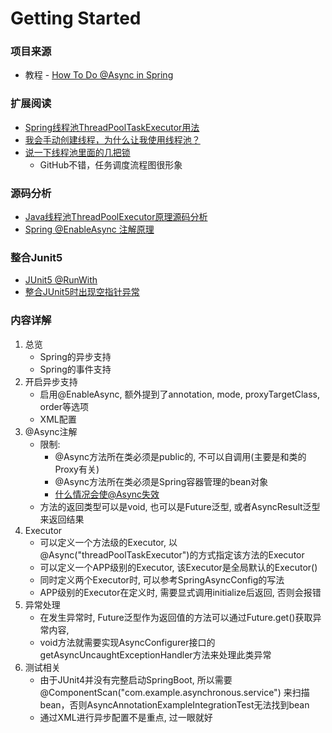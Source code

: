 # Getting Started

### 项目来源

* 教程 - [How To Do @Async in Spring](https://www.baeldung.com/spring-async)

### 扩展阅读

* [Spring线程池ThreadPoolTaskExecutor用法](https://juejin.cn/post/7033369137543905311)
* [我会手动创建线程，为什么让我使用线程池？](https://www.cnblogs.com/FraserYu/p/12749603.html)
* [说一下线程池里面的几把锁](https://zhuanlan.zhihu.com/p/432425262)
    * GitHub不错，任务调度流程图很形象

### 源码分析

* [Java线程池ThreadPoolExecutor原理源码分析](https://juejin.cn/post/7079605753094340644)
* [Spring @EnableAsync 注解原理](https://plentymore.github.io/2018/12/29/Spring-EnableAsync-%E6%B3%A8%E8%A7%A3%E5%8E%9F%E7%90%86/)

### 整合Junit5

* [JUnit5 @RunWith](https://www.baeldung.com/junit-5-runwith)
* [整合JUnit5时出现空指针异常](https://blog.csdn.net/weixin_45088605/article/details/124470799)

### 内容详解

1. 总览
    - Spring的异步支持
    - Spring的事件支持
2. 开启异步支持
    - 启用@EnableAsync, 额外提到了annotation, mode, proxyTargetClass, order等选项
    - XML配置
3. @Async注解
    - 限制:
        - @Async方法所在类必须是public的, 不可以自调用(主要是和类的Proxy有关)
        - @Async方法所在类必须是Spring容器管理的bean对象
        - [什么情况会使@Async失效](https://www.cnblogs.com/tsangyi/p/13303018.html)
    - 方法的返回类型可以是void, 也可以是Future泛型, 或者AsyncResult泛型来返回结果
4. Executor
    - 可以定义一个方法级的Executor, 以@Async("threadPoolTaskExecutor")的方式指定该方法的Executor
    - 可以定义一个APP级别的Executor, 该Executor是全局默认的Executor()
    - 同时定义两个Executor时, 可以参考SpringAsyncConfig的写法
    - APP级别的Executor在定义时, 需要显式调用initialize后返回, 否则会报错
5. 异常处理
    - 在发生异常时, Future泛型作为返回值的方法可以通过Future.get()获取异常内容,
    - void方法就需要实现AsyncConfigurer接口的getAsyncUncaughtExceptionHandler方法来处理此类异常
6. 测试相关
    - 由于JUnit4并没有完整启动SpringBoot, 所以需要@ComponentScan("com.example.asynchronous.service")
      来扫描bean，否则AsyncAnnotationExampleIntegrationTest无法找到bean
    - 通过XML进行异步配置不是重点, 过一眼就好

